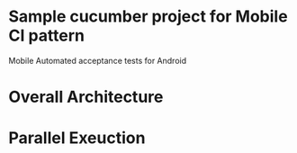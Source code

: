 # Sample cucumber project for Mobile CI pattern
Mobile Automated acceptance tests for Android

# Overall Architecture

# Parallel Exeuction



